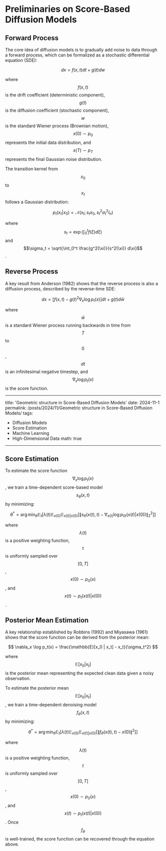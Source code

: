 # Preliminaries on Score-Based Diffusion Models

## Forward Process
The core idea of diffusion models is to gradually add noise to data through a forward process, which can be formalized as a stochastic differential equation (SDE):

$$
dx = f(x, t) dt + g(t) dw
$$

where $$f(x, t)$$ is the drift coefficient (deterministic component), $$g(t)$$ is the diffusion coefficient (stochastic component), $$w$$ is the standard Wiener process (Brownian motion), $$x(0) \sim p_0$$ represents the initial data distribution, and $$x(T) \sim p_T$$ represents the final Gaussian noise distribution.

The transition kernel from $$x_0$$ to $$x_t$$ follows a Gaussian distribution:

$$
p_t(x_t | x_0) = \mathcal{N}(x_t; s_t x_0, s_t^2 \sigma_t^2 I_n)
$$

where $$s_t = \exp \left( \int_0^t f(\xi) d\xi \right)$$ and $$\sigma_t = \sqrt{\int_0^t \frac{g^2(\xi)}{s^2(\xi)} d\xi}$$.

## Reverse Process
A key result from Anderson (1982) shows that the reverse process is also a diffusion process, described by the reverse-time SDE:

$$
dx = \left[ f(x, t) - g(t)^2 \nabla_x \log p_t(x) \right] dt + g(t) d\bar{w}
$$

where $$\bar{w}$$ is a standard Wiener process running backwards in time from $$T$$ to $$0$$, $$dt$$ is an infinitesimal negative timestep, and $$\nabla_x \log p_t(x)$$ is the score function.

---
title: 'Geometric structure in Score-Based Diffusion Models'
date: 2024-11-1
permalink: /posts/2024/11/Geometric structure in Score-Based Diffusion Models/
tags:
  - Diffusion Models
  - Score Estimation
  - Machine Learning
  - High-Dimensional Data
math: true
---


## Score Estimation
To estimate the score function $$\nabla_x \log p_t(x)$$, we train a time-dependent score-based model $$s_\theta(x, t)$$ by minimizing:

$$
\theta^* = \arg \min_\theta \mathbb{E}_t \left[ \lambda(t) \mathbb{E}_{x(0)} \mathbb{E}_{x(t)|x(0)} \left[ \| s_\theta(x(t), t) - \nabla_{x(t)} \log p_{0t}(x(t) | x(0)) \|_2^2 \right] \right]
$$

where $$\lambda(t)$$ is a positive weighting function, $$t$$ is uniformly sampled over $$[0, T]$$, $$x(0) \sim p_0(x)$$, and $$x(t) \sim p_t(x(t) | x(0))$$.

## Posterior Mean Estimation
A key relationship established by Robbins (1992) and Miyasawa (1961) shows that the score function can be derived from the posterior mean:

$$
\nabla_x \log p_t(x) = \frac{\mathbb{E}[x_0 | x_t] - x_t}{\sigma_t^2}
$$

where $$\mathbb{E}[x_0 | x_t]$$ is the posterior mean representing the expected clean data given a noisy observation.

To estimate the posterior mean $$\mathbb{E}[x_0 | x_t]$$, we train a time-dependent denoising model $$f_\theta(x, t)$$ by minimizing:

$$
\theta^* = \arg \min_\theta \mathbb{E}_t \left[ \lambda(t) \mathbb{E}_{x(0)} \mathbb{E}_{x(t) | x(0)} \left[ \| f_\theta(x(t), t) - x(0) \|^2 \right] \right]
$$

where $$\lambda(t)$$ is a positive weighting function, $$t$$ is uniformly sampled over $$[0, T]$$, $$x(0) \sim p_0(x)$$, and $$x(t) \sim p_t(x(t) | x(0))$$. Once $$f_\theta$$ is well-trained, the score function can be recovered through the equation above.

